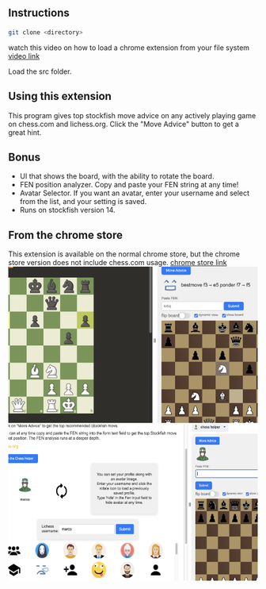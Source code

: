 ## Instructions

```bash
git clone <directory>
```

watch this video on how to load a chrome extension from your file system
[video link](https://www.youtube.com/watch?v=oswjtLwCUqg)

Load the src folder.

## Using this extension

This program gives top stockfish move advice on any actively playing game
on chess.com and lichess.org.
Click the "Move Advice" button to get a great hint.

## Bonus

- UI that shows the board, with the ability to rotate the board.
- FEN position analyzer. Copy and paste your FEN string at any time!
- Avatar Selector. If you want an avatar, enter your username and select from
  the list, and your setting is saved.
- Runs on stockfish version 14.

## From the chrome store

This extension is available on the normal chrome store, but the chrome
store version does not include chess.com usage.
[chrome store link](https://chromewebstore.google.com/detail/chess-helper/gcgjgjnjjgbdepbhdecjnjmcfhlalghn)
<br/>
![image one](src/resized02.png)
![image two](src/resizedsixforimage.png)
